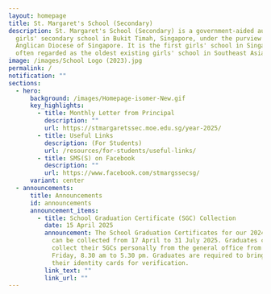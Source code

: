 ```yaml
---
layout: homepage
title: St. Margaret's School (Secondary)
description: St. Margaret's School (Secondary) is a government-aided autonomous
  girls' secondary school in Bukit Timah, Singapore, under the purview of the
  Anglican Diocese of Singapore. It is the first girls' school in Singapore and
  often regarded as the oldest existing girls' school in Southeast Asia.
image: /images/School Logo (2023).jpg
permalink: /
notification: ""
sections:
  - hero:
      background: /images/Homepage-isomer-New.gif
      key_highlights:
        - title: Monthly Letter from Principal
          description: ""
          url: https://stmargaretssec.moe.edu.sg/year-2025/
        - title: Useful Links
          description: (For Students)
          url: /resources/for-students/useful-links/
        - title: SMS(S) on Facebook
          description: ""
          url: https://www.facebook.com/stmargssecsg/
      variant: center
  - announcements:
      title: Announcements
      id: announcements
      announcement_items:
        - title: School Graduation Certificate (SGC) Collection
          date: 15 April 2025
          announcement: The School Graduation Certificates for our 2024 SMS(S) graduates
            can be collected from 17 April to 31 July 2025. Graduates can
            collect their SGCs personally from the general office from Monday to
            Friday, 8.30 am to 5.30 pm. Graduates are required to bring along
            their identity cards for verification.
          link_text: ""
          link_url: ""
---
```

